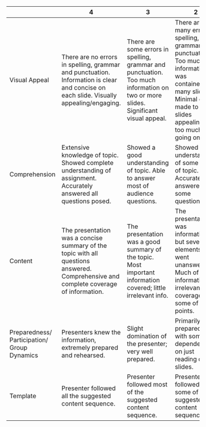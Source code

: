 |                                             | 4                                                                                                                                      | 3                                                                                                                                  | 2                                                                                                                                                                                 | 1                                                                                                                                                                   |
|---------------------------------------------|----------------------------------------------------------------------------------------------------------------------------------------|------------------------------------------------------------------------------------------------------------------------------------|-----------------------------------------------------------------------------------------------------------------------------------------------------------------------------------|---------------------------------------------------------------------------------------------------------------------------------------------------------------------|
| Visual Appeal                               | There are no errors in spelling, grammar and punctuation. Information is clear and concise on each slide. Visually appealing/engaging. | There are some errors in spelling, grammar and punctuation. Too much information on two or more slides. Significant visual appeal. | There are many errors in spelling, grammar and punctuation. Too much information was contained on many slides. Minimal effort made to make slides appealing or too much going on. | There are many errors in spelling, grammar and punctuation. The slides were difficult to read and too much information had been copied onto them. No visual appeal. |
| Comprehension                               | Extensive knowledge of topic. Showed complete understanding of assignment. Accurately answered all questions posed.                    | Showed a good understanding of topic. Able to answer most of audience questions.                                                   | Showed good understanding of some parts of topic. Accurately answered some questions.                                                                                             | Presenter didn't understand topic. Majority of information was incorrect.                                                                                           |
| Content                                     | The presentation was a concise summary of the topic with all questions answered. Comprehensive and complete coverage of information.   | The presentation was a good summary of the topic. Most important information covered; little irrelevant info.                      | The presentation was informative but several elements went unanswered. Much of the information irrelevant; coverage of some of major points.                                      | The presentation was a brief look at the topic but many questions were left unanswered. Majority of information irrelevant and significant points left out.         |
| Preparedness/ Participation/ Group Dynamics | Presenters knew the information, extremely prepared and rehearsed.                                                                     | Slight domination of the presenter; very well prepared.                                                                            | Primarily prepared but with some dependence on just reading off slides.                                                                                                           | Evident lack of preparation/rehearsal. Dependence on slides.                                                                                                        |
| Template                                    | Presenter followed all the suggested content sequence.                                                                                 | Presenter followed most of the suggested content sequence.                                                                         | Presenter followed some of the suggested content sequence.                                                                                                                        | Presenter followed little or none of the suggested content sequence.                                                                                                |
